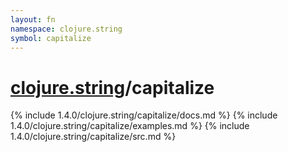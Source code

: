```yaml
---
layout: fn
namespace: clojure.string
symbol: capitalize
---
```


# [clojure.string](../)/capitalize

{% include 1.4.0/clojure.string/capitalize/docs.md %}
{% include 1.4.0/clojure.string/capitalize/examples.md %}
{% include 1.4.0/clojure.string/capitalize/src.md %}

